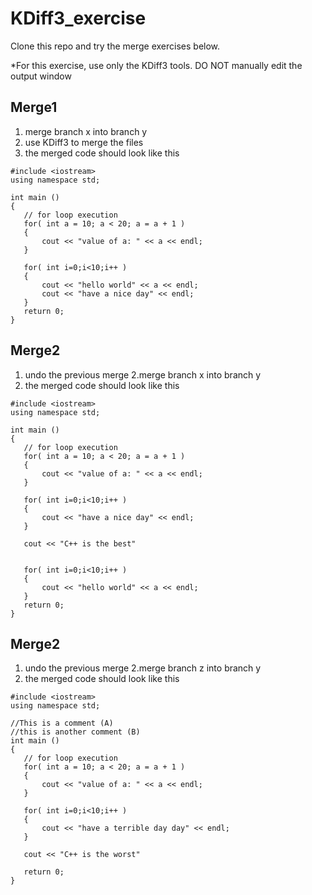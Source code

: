 # KDiff3_exercise

Clone this repo and try the merge exercises below.

*For this exercise, use only the KDiff3 tools. DO NOT manually edit the output window

## Merge1
1. merge branch x into branch y
2. use KDiff3 to merge the files
3. the merged code should look like this 
```
#include <iostream>
using namespace std;
 
int main ()
{
   // for loop execution
   for( int a = 10; a < 20; a = a + 1 )
   {
       cout << "value of a: " << a << endl;
   }
  
   for( int i=0;i<10;i++ )
   {
       cout << "hello world" << a << endl;
       cout << "have a nice day" << endl;
   }
   return 0;
}
```

## Merge2
1. undo the previous merge
2.merge branch x into branch y
3. the merged code should look like this
```
#include <iostream>
using namespace std;
 
int main ()
{
   // for loop execution
   for( int a = 10; a < 20; a = a + 1 )
   {
       cout << "value of a: " << a << endl;
   }
  
   for( int i=0;i<10;i++ )
   {
       cout << "have a nice day" << endl;
   }
   
   cout << "C++ is the best"
   
 
   for( int i=0;i<10;i++ )
   {
       cout << "hello world" << a << endl;
   }
   return 0;
}
```

## Merge2
1. undo the previous merge
2.merge branch z into branch y
3. the merged code should look like this
```
#include <iostream>
using namespace std;
 
//This is a comment (A) 
//this is another comment (B)
int main ()
{
   // for loop execution
   for( int a = 10; a < 20; a = a + 1 )
   {
       cout << "value of a: " << a << endl;
   }
  
   for( int i=0;i<10;i++ )
   {
       cout << "have a terrible day day" << endl;
   }
 
   cout << "C++ is the worst"
   
   return 0;
}
```
